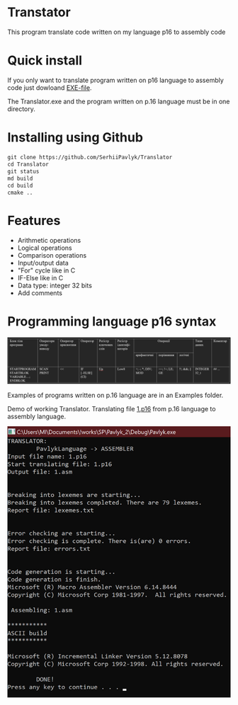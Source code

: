 # Transtator

This program translate code written on my language p16 to assembly code

# Quick install
If you only want to translate program written on p16 language to assembly code just dowloand [EXE-file](https://github.com/SerhiiPavlyk/Translator/blob/main/Translator.exe).

The Translator.exe and the program written on p.16 language must be in one directory.

# Installing using Github
```
git clone https://github.com/SerhiiPavlyk/Translator
cd Translator
git status
md build
cd build
cmake ..
```

# Features
* Arithmetic  operations
* Logical operations
* Comparison operations
* Input/output data
* "For" cycle like in C
* IF-Else like in C
* Data type: integer 32 bits
* Add comments


# Programming language p16 syntax
![](https://github.com/SerhiiPavlyk/Translator/blob/main/ReadMe/syntax.PNG?raw=true)

Examples of programs written on p.16 language are in an Examples folder.

Demo of working Translator. Translating file [1.p16](https://github.com/SerhiiPavlyk/Translator/blob/main/Examples%20of%20translator%20work/1.p16) from p.16 language to assembly language.

![](https://github.com/SerhiiPavlyk/Translator/blob/main/ReadMe/Example%20of%20translation.jpg)
